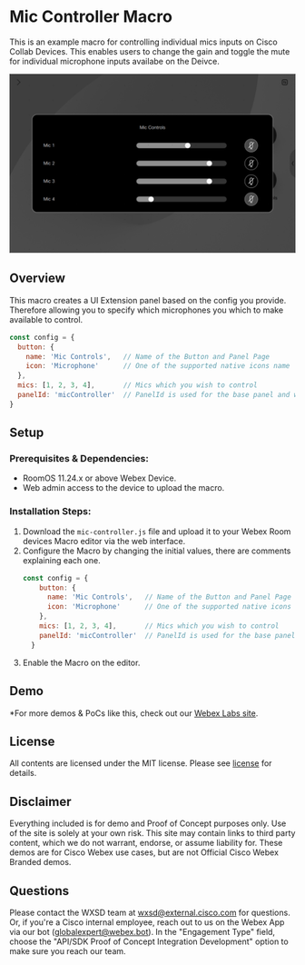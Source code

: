 # Mic Controller Macro

This is an example macro for controlling individual mics inputs on Cisco Collab Devices. This enables users to change the gain and toggle the mute for individual microphone inputs availabe on the Deivce.

![OSD Screenshot](images/screenshot.png)

## Overview

This macro creates a UI Extension panel based on the config you provide. Therefore allowing you to specify which microphones you which to make available to control.

```javascript
const config = {
  button: {
    name: 'Mic Controls',   // Name of the Button and Panel Page
    icon: 'Microphone'      // One of the supported native icons name
  },
  mics: [1, 2, 3, 4],       // Mics which you wish to control
  panelId: 'micController'  // PanelId is used for the base panel and widget Ids
}
```


## Setup

### Prerequisites & Dependencies: 

- RoomOS 11.24.x or above Webex Device.
- Web admin access to the device to upload the macro.


### Installation Steps:
1. Download the ``mic-controller.js`` file and upload it to your Webex Room devices Macro editor via the web interface.
2. Configure the Macro by changing the initial values, there are comments explaining each one.
      ```javascript
      const config = {
          button: {
            name: 'Mic Controls',   // Name of the Button and Panel Page
            icon: 'Microphone'      // One of the supported native icons name
          },
          mics: [1, 2, 3, 4],       // Mics which you wish to control
          panelId: 'micController'  // PanelId is used for the base panel and widget Ids
        }
      ```
3. Enable the Macro on the editor.
    
    
    
## Demo


*For more demos & PoCs like this, check out our [Webex Labs site](https://collabtoolbox.cisco.com/webex-labs).

## License

All contents are licensed under the MIT license. Please see [license](LICENSE) for details.


## Disclaimer

Everything included is for demo and Proof of Concept purposes only. Use of the site is solely at your own risk. This site may contain links to third party content, which we do not warrant, endorse, or assume liability for. These demos are for Cisco Webex use cases, but are not Official Cisco Webex Branded demos.


## Questions
Please contact the WXSD team at [wxsd@external.cisco.com](mailto:wxsd@external.cisco.com?subject=RepoName) for questions. Or, if you're a Cisco internal employee, reach out to us on the Webex App via our bot (globalexpert@webex.bot). In the "Engagement Type" field, choose the "API/SDK Proof of Concept Integration Development" option to make sure you reach our team. 
